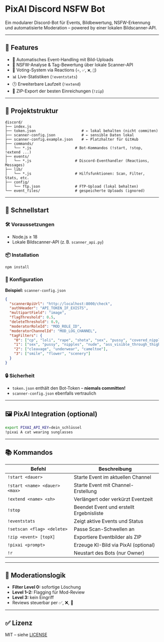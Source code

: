 # PixAI Discord NSFW Bot

Ein modularer Discord-Bot für Events, Bildbewertung, NSFW-Erkennung und automatisierte Moderation – powered by einer lokalen Bildscanner-API.

---

## 🔧 Features

- 📁 Automatisches Event-Handling mit Bild-Uploads
- 🧠 NSFW-Analyse & Tag-Bewertung über lokale Scanner-API
- 🔁 Voting-System via Reactions (`⭐`, `✅`, `❌`, `🔁`)
- 📊 Live-Statistiken (`!eventstats`)
- 🕒 Erweiterbare Laufzeit (`!extend`)
- 📆 ZIP-Export der besten Einreichungen (`!zip`)

---

## 📂 Projektstruktur

```
discord/
├── index.js
├── token.json                     # ← lokal behalten (nicht commiten)
├── scanner-config.json            # ← sensible Daten lokal
├── scanner-config.example.json    # ← Platzhalter für GitHub
├── commands/
│   └── *.js                    # Bot-Kommandos (!start, !stop, !extend ...)
├── events/
│   └── *.js                    # Discord-Eventhandler (Reactions, Messages)
├── lib/
│   └── *.js                    # Hilfsfunktionen: Scan, Filter, Stats, etc.
├── config/
│   └── ftp.json                # FTP-Upload (lokal behalten)
└── event_files/                # gespeicherte Uploads (ignored)
```

---

## 🚀 Schnellstart

### 🛠️ Voraussetzungen

- Node.js ≥ 18
- Lokale Bildscanner-API (z. B. `scanner_api.py`)

### 📦 Installation

```bash
npm install
```

### 🧩 Konfiguration

**Beispiel:** `scanner-config.json`

```json
{
  "scannerApiUrl": "http://localhost:8000/check",
  "authHeader": "API_TOKEN_IF_EXISTS",
  "multipartField": "image",
  "flagThreshold": 0.5,
  "deleteThreshold": 0.9,
  "moderatorRoleId": "MOD_ROLE_ID",
  "moderatorChannelId": "MOD_LOG_CHANNEL",
  "tagFilters": {
    "0": ["cp", "loli", "rape", "shota", "sex", "pussy", "covered_nipples", "nude"],
    "1": ["sex", "pussy", "nipples", "nude", "ass_visible_through_thighs", "blood"],
    "2": ["cleavage", "underwear", "cameltoe"],
    "3": ["smile", "flower", "scenery"]
  }
}
```

### 🔒 Sicherheit

- `token.json` enthält den Bot-Token – **niemals committen!**
- `scanner-config.json` ebenfalls vertraulich

---

## 🖼️ PixAI Integration (optional)

```bash
export PIXAI_API_KEY=dein_schlüssel
!pixai A cat wearing sunglasses
```

---

## 📚 Kommandos

| Befehl                        | Beschreibung                             |
| ----------------------------- | ---------------------------------------- |
| `!start <dauer>`              | Starte Event im aktuellen Channel        |
| `!start <name> <dauer> <max>` | Starte Event mit Channel-Erstellung      |
| `!extend <name> <±h>`         | Verlängert oder verkürzt Eventzeit       |
| `!stop`                       | Beendet Event und erstellt Ergebnisliste |
| `!eventstats`                 | Zeigt aktive Events und Status           |
| `!setscan <flag> <delete>`    | Passe Scan-Schwellen an                  |
| `!zip <event> [topX]`         | Exportiere Eventbilder als ZIP           |
| `!pixai <prompt>`             | Erzeuge KI-Bild via PixAI (optional)     |
| `!r`                          | Neustart des Bots (nur Owner)            |

---

## 🧠 Moderationslogik

- **Filter Level 0:** sofortige Löschung
- **Level 1–2:** Flagging für Mod-Review
- **Level 3:** kein Eingriff
- Reviews steuerbar per ✅, ❌, 🔁

---

## ✅ Lizenz

MIT – siehe [LICENSE](LICENSE)

